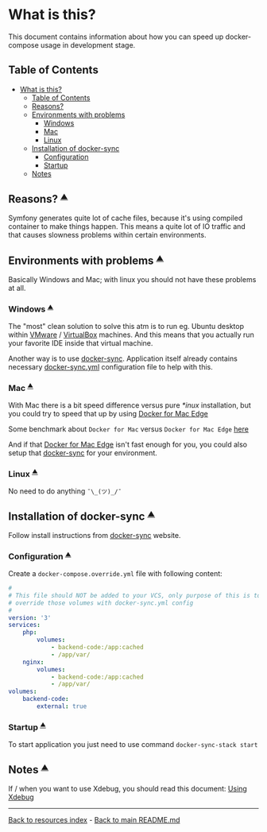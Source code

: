 # What is this?

This document contains information about how you can speed up docker-compose
usage in development stage.

## Table of Contents

* [What is this?](#what-is-this)
  * [Table of Contents](#table-of-contents)
  * [Reasons?](#reasons-smallsuptable-of-contentssupsmall)
  * [Environments with problems](#environments-with-problems-smallsuptable-of-contentssupsmall)
    * [Windows](#windows-smallsuptable-of-contentssupsmall)
    * [Mac](#mac-smallsuptable-of-contentssupsmall)
    * [Linux](#linux-smallsuptable-of-contentssupsmall)
  * [Installation of docker-sync](#installation-of-docker-sync-smallsuptable-of-contentssupsmall)
    * [Configuration](#configuration-smallsuptable-of-contentssupsmall)
    * [Startup](#startup-smallsuptable-of-contentssupsmall)
  * [Notes](#notes-smallsuptable-of-contentssupsmall)

## Reasons? <small><sup>[▲](#table-of-contents)</sup></small>

Symfony generates quite lot of cache files, because it's using compiled
container to make things happen. This means a quite lot of IO traffic and that
causes slowness problems within certain environments.

## Environments with problems <small><sup>[▲](#table-of-contents)</sup></small>

Basically Windows and Mac; with linux you should not have these problems at all.

### Windows <small><sup>[▲](#table-of-contents)</sup></small>

The "most" clean solution to solve this atm is to run eg. Ubuntu desktop within
[VMware](https://www.vmware.com/) / [VirtualBox](https://www.virtualbox.org/)
machines. And this means that you actually run your favorite IDE inside that
virtual machine.

Another way is to use [docker-sync](#installation-of-docker-sync-smallsuptable-of-contentssupsmall). Application
itself already contains necessary [docker-sync.yml](../docker-sync.yml)
configuration  file to help with this.

### Mac <small><sup>[▲](#table-of-contents)</sup></small>

With Mac there is a bit speed difference versus pure _*inux_ installation, but
you could try to speed that up by using [Docker for Mac Edge](https://docs.docker.com/docker-for-mac/edge-release-notes/)

Some benchmark about `Docker for Mac` versus `Docker for Mac Edge`
[here](https://medium.com/@somwhatparanoid/tweaking-docker-for-mac-performance-for-php-and-symfony-b63f3395a1da)

And if that [Docker for Mac Edge](https://docs.docker.com/docker-for-mac/edge-release-notes/)
isn't fast enough for you, you could also setup that [docker-sync](#installation-of-docker-sync-smallsuptable-of-contentssupsmall)
for your environment.

### Linux <small><sup>[▲](#table-of-contents)</sup></small>

No need to do anything `¯\_(ツ)_/¯`

## Installation of docker-sync <small><sup>[▲](#table-of-contents)</sup></small>

Follow install instructions from [docker-sync](http://docker-sync.io/)
website.

### Configuration <small><sup>[▲](#table-of-contents)</sup></small>

Create a `docker-compose.override.yml` file with following content:

```yaml
#
# This file should NOT be added to your VCS, only purpose of this is to
# override those volumes with docker-sync.yml config
#
version: '3'
services:
    php:
        volumes:
            - backend-code:/app:cached
            - /app/var/
    nginx:
        volumes:
            - backend-code:/app:cached
            - /app/var/
volumes:
    backend-code:
        external: true
```

### Startup <small><sup>[▲](#table-of-contents)</sup></small>

To start application you just need to use command `docker-sync-stack start`

## Notes <small><sup>[▲](#table-of-contents)</sup></small>

If / when you want to use Xdebug, you should read this document:
[Using Xdebug](XDEBUG.md)

---

[Back to resources index](README.md) - [Back to main README.md](../README.md)
